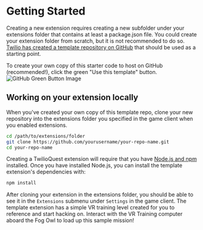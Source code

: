 # Getting Started

Creating a new extension requires creating a new subfolder under your extensions folder that contains at least a package.json file. You could create your extension folder from scratch, but it is not recommended to do so. [Twilio has created a template repository on GitHub](https://github.com/TwilioQuest/twilioquest-extension-template) that should be used as a starting point.

To create your own copy of this starter code to host on GitHub (recommended!), click the green "Use this template" button.
![GitHub Green Button Image](https://twilioquest.github.io/extension-docs/assets/img/use_template.55838478.png)

## Working on your extension locally

When you've created your own copy of this template repo, clone your new repository into the extensions folder you specified in the game client when you enabled extensions.

```bash
cd /path/to/extensions/folder
git clone https://github.com/yourusername/your-repo-name.git
cd your-repo-name
```

Creating a TwilioQuest extension will require that you have [Node.js and npm](https://nodejs.org/en/download/) installed. Once you have installed Node.js, you can install the template extension's dependencies with:

```bash
npm install
```

After cloning your extension in the extensions folder, you should be able to see it in the `Extensions` submenu under `Settings` in the game client.
The template extension has a simple VR training level created for you to reference and start hacking on. Interact with the VR Training computer aboard the Fog Owl to load up this sample mission!

